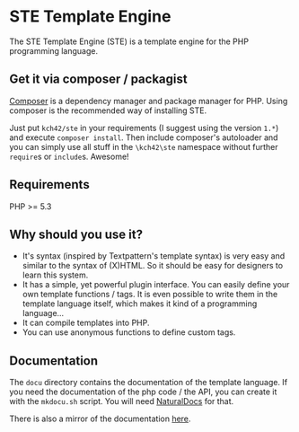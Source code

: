 STE Template Engine
===================

The STE Template Engine (STE) is a template engine for the PHP programming
language.

Get it via composer / packagist
-------------------------------

[Composer](https://getcomposer.org) is a dependency manager and package manager for PHP. Using composer is the recommended way of installing STE.

Just put `kch42/ste` in your requirements (I suggest using the version `1.*`) and execute `composer install`. Then include composer's autoloader and you can simply use all stuff in the `\kch42\ste` namespace without further `require`s or `include`s. Awesome!


Requirements
------------

PHP >= 5.3

Why should you use it?
----------------------

* It's syntax (inspired by Textpattern's template syntax) is very easy and
  similar to the syntax of (X)HTML. So it should be easy for designers to learn
  this system.
* It has a simple, yet powerful plugin interface. You can easily define your
  own template functions / tags. It is even possible to write them in the
  template language itself, which makes it kind of a programming language...
* It can compile templates into PHP.
* You can use anonymous functions to define custom tags.

Documentation
-------------

The `docu` directory contains the documentation of the template language.
If you need the documentation of the php code / the API, you can create it with the `mkdocu.sh` script.
You will need [NaturalDocs](http://www.naturaldocs.org/) for that.

There is also a mirror of the documentation [here](http://r7r.kch42.net/ste_docu/).
